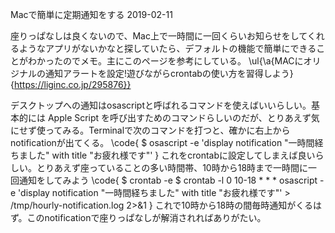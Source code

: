 Macで簡単に定期通知をする
2019-02-11


座りっぱなしは良くないので、Mac上で一時間に一回くらいお知らせをしてくれるようなアプリがないかなと探していたら、デフォルトの機能で簡単にできることがわかったのでメモ。主にこのページを参考にしている。
\ul{\a{MACにオリジナルの通知アラートを設定!遊びながらcrontabの使い方を習得しよう}{https://liginc.co.jp/295876}}


デスクトップへの通知はosascriptと呼ばれるコマンドを使えばいいらしい。基本的には Apple Script を呼び出すためのコマンドらしいのだが、とりあえず気にせず使ってみる。Terminalで次のコマンドを打つと、確かに右上からnotificationが出てくる。
\code{
$ osascript -e 'display notification "一時間経ちました" with title "お疲れ様です"'
}
これをcrontabに設定してしまえば良いらしい。とりあえず座っていることの多い時間帯、10時から18時まで一時間に一回通知をしてみよう
\code{
$ crontab -e
$ crontab -l
0 10-18 * * * osascript -e 'display notification "一時間経ちました" with title "お疲れ様です"' > /tmp/hourly-notification.log 2>&1
}
これで10時から18時の間毎時通知がくるはず。このnotificationで座りっぱなしが解消されればありがたい。
